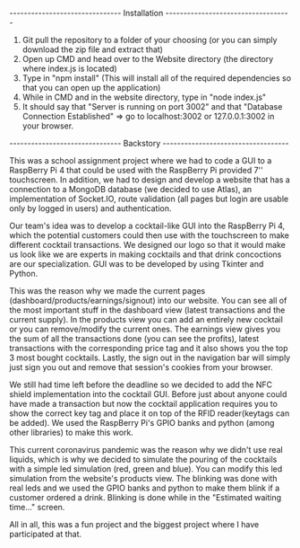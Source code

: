 ------------------------------- Installation -----------------------------------
1. Git pull the repository to a folder of your choosing (or you can simply download the zip file and extract that)
2. Open up CMD and head over to the Website directory (the directory where index.js is located)
3. Type in "npm install" (This will install all of the required dependencies so that you can open up the application)
4. While in CMD and in the website directory, type in "node index.js"
5. It should say that "Server is running on port 3002" and that "Database Connection Established"
	=> go to localhost:3002 or 127.0.0.1:3002 in your browser.

------------------------------- Backstory -----------------------------------

This was a school assignment project where we had to code a GUI to a RaspBerry Pi 4 that could be used with the RaspBerry Pi provided 7'' touchscreen. In addition, we had to design and develop a website that has a connection to a MongoDB database (we decided to use Atlas), an implementation of Socket.IO, route validation (all pages but login are usable only by logged in users) and authentication.

Our team's idea was to develop a cocktail-like GUI into the RaspBerry Pi 4, which the potential customers could then use with the touchscreen to make different cocktail transactions. We designed our logo so that it would make us look like we are experts in making cocktails and that drink concoctions are our specialization. GUI was to be developed by using Tkinter and Python.

This was the reason why we made the current pages (dashboard/products/earnings/signout) into our website. You can see all of the most important stuff in the dashboard view (latest transactions and the current supply). In the products view you can add an entirely new cocktail or you can remove/modify the current ones. The earnings view gives you the sum of all the transactions done (you can see the profits), latest transactions with the corresponding price tag and it also shows you the top 3 most bought cocktails. Lastly, the sign out in the navigation bar will simply just sign you out and remove that session's cookies from your browser.

We still had time left before the deadline so we decided to add the NFC shield implementation into the cocktail GUI. Before just about anyone could have made a transaction but now the cocktail application requires you to show the correct key tag and place it on top of the RFID reader(keytags can be added). We used the RaspBerry Pi's GPIO banks and python (among other libraries) to make this work.

This current coronavirus pandemic was the reason why we didn't use real liquids, which is why we decided to simulate the pouring of the cocktails with a simple led simulation (red, green and blue). You can modify this led simulation from the website's products view. The blinking was done with real leds and we used the GPIO banks and python to make them blink if a customer ordered a drink. Blinking is done while in the "Estimated waiting time..." screen.

All in all, this was a fun project and the biggest project where I have participated at that.